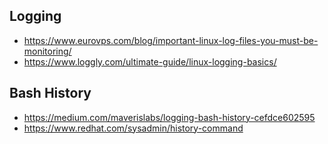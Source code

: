 ## Logging 
- https://www.eurovps.com/blog/important-linux-log-files-you-must-be-monitoring/
- https://www.loggly.com/ultimate-guide/linux-logging-basics/

## Bash History
- https://medium.com/maverislabs/logging-bash-history-cefdce602595
- https://www.redhat.com/sysadmin/history-command